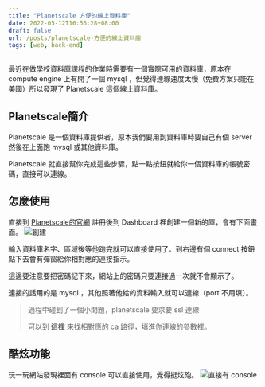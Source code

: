 ```yaml
---
title: "Planetscale 方便的線上資料庫"
date: 2022-05-12T16:56:28+08:00
draft: false
url: /posts/planetscale-方便的線上資料庫
tags: [web, back-end]
---
```


最近在做學校資料庫課程的作業時需要有一個實際可用的資料庫，原本在 compute engine 上有開了一個 mysql ，但覺得連線速度太慢（免費方案只能在美國）所以發現了 Planetscale 這個線上資料庫。

## Planetscale簡介
Planetscale 是一個資料庫提供者，原本我們要用到資料庫時要自己有個 server 然後在上面跑 mysql 或其他資料庫。

Planetscale 就直接幫你完成這些步驟，點一點按鈕就給你一個資料庫的帳號密碼，直接可以連線。

## 怎麼使用
直接到 [Planetscale的官網](https://planetscale.com/) 註冊後到 Dashboard 裡創建一個新的庫，會有下面畫面。
![創建](/images/Screen%20Shot%202022-05-12%20at%2017.03.49.png)

輸入資料庫名字、區域後等他跑完就可以直接使用了。到右邊有個 connect 按鈕點下去會有彈窗給你相對應的連接指示。

這邊要注意要把密碼記下來，網站上的密碼只要連接過一次就不會顯示了。

連接的話用的是 mysql ，其他照著他給的資料輸入就可以連線（port 不用填）。
> 過程中碰到了一個小問題，planetscale 要求要 ssl 連線
> 
>可以到 [這裡](https://docs.planetscale.com/concepts/secure-connections) 來找相對應的 ca 路徑，填進你連線的參數裡。


## 酷炫功能
玩一玩網站發現裡面有 console 可以直接使用，覺得挺炫砲。
![直接有 console](/images/Screen%20Shot%202022-05-13%20at%2014.42.44.png)

